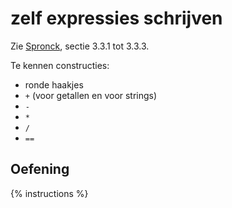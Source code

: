 # zelf expressies schrijven
Zie [Spronck](http://www.spronck.net/pythonbook/pythonboek.pdf), sectie 3.3.1 tot 3.3.3.

Te kennen constructies:

* ronde haakjes
* `+` (voor getallen en voor strings)
* `-`
* `*`
* `/`
* `==`

## Oefening
{% instructions %}
